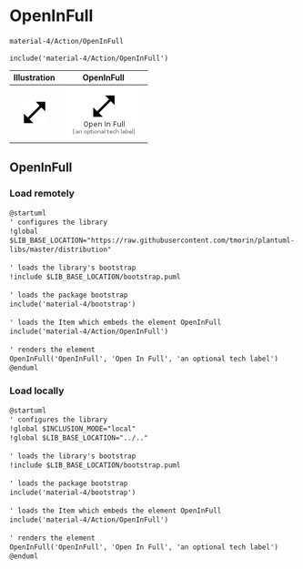# OpenInFull


```text
material-4/Action/OpenInFull
```

```text
include('material-4/Action/OpenInFull')
```



| Illustration | OpenInFull |
| :---: | :---: |
| ![illustration for Illustration](../../material-4/Action/OpenInFull.png) | ![illustration for OpenInFull](../../material-4/Action/OpenInFull.Local.png) |




## OpenInFull

### Load remotely
```plantuml
@startuml
' configures the library
!global $LIB_BASE_LOCATION="https://raw.githubusercontent.com/tmorin/plantuml-libs/master/distribution"

' loads the library's bootstrap
!include $LIB_BASE_LOCATION/bootstrap.puml

' loads the package bootstrap
include('material-4/bootstrap')

' loads the Item which embeds the element OpenInFull
include('material-4/Action/OpenInFull')

' renders the element
OpenInFull('OpenInFull', 'Open In Full', 'an optional tech label')
@enduml
```

### Load locally
```plantuml
@startuml
' configures the library
!global $INCLUSION_MODE="local"
!global $LIB_BASE_LOCATION="../.."

' loads the library's bootstrap
!include $LIB_BASE_LOCATION/bootstrap.puml

' loads the package bootstrap
include('material-4/bootstrap')

' loads the Item which embeds the element OpenInFull
include('material-4/Action/OpenInFull')

' renders the element
OpenInFull('OpenInFull', 'Open In Full', 'an optional tech label')
@enduml
```

